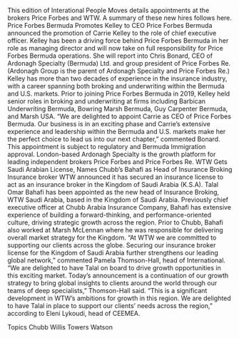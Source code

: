 This edition of Interational People Moves details appointments at the brokers Price Forbes and WTW.
A summary of these new hires follows here.
Price Forbes Bermuda Promotes Kelley to CEO
Price Forbes Bermuda announced the promotion of Carrie Kelley to the role of chief executive officer.
Kelley has been a driving force behind Price Forbes Bermuda in her role as managing director and will now take on full responsibility for Price Forbes Bermuda operations. She will report into Chris Bonard, CEO of Ardonagh Specialty (Bermuda) Ltd. and group president of Price Forbes Re. (Ardonagh Group is the parent of Ardonagh Specialty and Price Forbes Re.)
Kelley has more than two decades of experience in the insurance industry, with a career spanning both broking and underwriting within the Bermuda and U.S. markets. Prior to joining Price Forbes Bermuda in 2019, Kelley held senior roles in broking and underwriting at firms including Barbican Underwriting Bermuda, Bowring Marsh Bermuda, Guy Carpenter Bermuda, and Marsh USA.
“We are delighted to appoint Carrie as CEO of Price Forbes Bermuda. Our business is in an exciting phase and Carrie’s extensive experience and leadership within the Bermuda and U.S. markets make her the perfect choice to lead us into our next chapter,” commented Bonard.
This appointment is subject to regulatory and Bermuda Immigration approval.
London-based Ardonagh Specialty is the growth platform for leading independent brokers Price Forbes and Price Forbes Re.
WTW Gets Saudi Arabian License, Names Chubb’s Bahafi as Head of Insurance Broking
Insurance broker WTW announced it has secured an insurance license to act as an insurance broker in the Kingdom of Saudi Arabia (K.S.A).
Talal Omar Bahafi has been appointed as the new head of Insurance Broking, WTW Saudi Arabia, based in the Kingdom of Saudi Arabia. Previously chief executive officer at Chubb Arabia Insurance Company, Bahafi has extensive experience of building a forward-thinking, and performance-oriented culture, driving strategic growth across the region.
Prior to Chubb, Bahafi also worked at Marsh McLennan where he was responsible for delivering overall market strategy for the Kingdom.
“At WTW we are committed to supporting our clients across the globe. Securing our insurance broker license for the Kingdom of Saudi Arabia further strengthens our leading global network,” commented Pamela Thomson-Hall, head of International.
“We are delighted to have Talal on board to drive growth opportunities in this exciting market. Today’s announcement is a continuation of our growth strategy to bring global insights to clients around the world through our teams of deep specialists,” Thomson-Hall said.
“This is a significant development in WTW’s ambitions for growth in this region. We are delighted to have Talal in place to support our clients’ needs across the region,” according to Eleni Lykoudi, head of CEEMΕA.

Topics
Chubb
Willis Towers Watson
